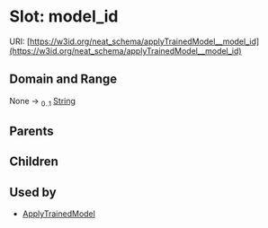 
# Slot: model_id




URI: [https://w3id.org/neat_schema/applyTrainedModel__model_id](https://w3id.org/neat_schema/applyTrainedModel__model_id)


## Domain and Range

None &#8594;  <sub>0..1</sub> [String](types/String.md)

## Parents


## Children


## Used by

 * [ApplyTrainedModel](ApplyTrainedModel.md)
